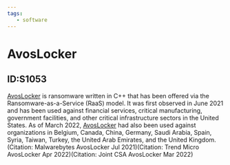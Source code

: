 ```yaml
---
tags:
   - software
---
```

# AvosLocker
## ID:S1053
[AvosLocker](software/S1053) is ransomware written in C++ that has been offered via the Ransomware-as-a-Service (RaaS) model. It was first observed in June 2021 and has been used against financial services, critical manufacturing, government facilities, and other critical infrastructure sectors in the United States. As of March 2022, [AvosLocker](software/S1053) had also been used against organizations in Belgium, Canada, China, Germany, Saudi Arabia, Spain, Syria, Taiwan, Turkey, the United Arab Emirates, and the United Kingdom.(Citation: Malwarebytes AvosLocker Jul 2021)(Citation: Trend Micro AvosLocker Apr 2022)(Citation: Joint CSA AvosLocker Mar 2022)

